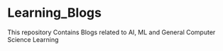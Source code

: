 # Learning_Blogs
This repository Contains Blogs related to AI, ML and General Computer Science Learning
